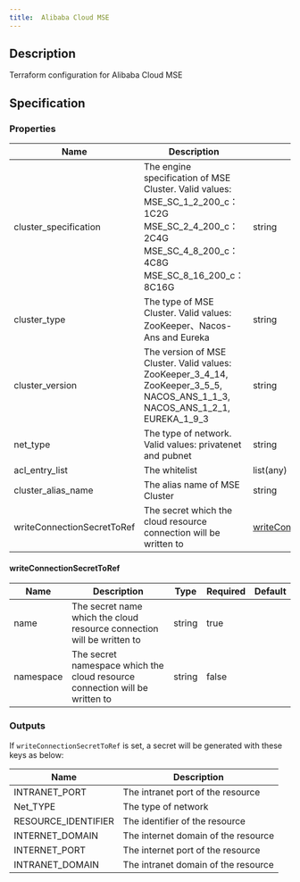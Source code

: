 ```yaml
---
title:  Alibaba Cloud MSE
---
```


## Description

Terraform configuration for Alibaba Cloud MSE

## Specification


### Properties

 Name | Description | Type | Required | Default 
 ------------ | ------------- | ------------- | ------------- | ------------- 
 cluster_specification | The engine specification of MSE Cluster. Valid values: MSE_SC_1_2_200_c：1C2G MSE_SC_2_4_200_c：2C4G MSE_SC_4_8_200_c：4C8G MSE_SC_8_16_200_c：8C16G | string | false |  
 cluster_type | The type of MSE Cluster. Valid values: ZooKeeper、Nacos-Ans and Eureka | string | false |  
 cluster_version | The version of MSE Cluster. Valid values: ZooKeeper_3_4_14, ZooKeeper_3_5_5, NACOS_ANS_1_1_3, NACOS_ANS_1_2_1, EUREKA_1_9_3 | string | false |  
 net_type | The type of network. Valid values: privatenet and pubnet | string | false |  
 acl_entry_list | The whitelist | list(any) | false |  
 cluster_alias_name | The alias name of MSE Cluster | string | false |  
 writeConnectionSecretToRef | The secret which the cloud resource connection will be written to | [writeConnectionSecretToRef](#writeConnectionSecretToRef) | false |  


#### writeConnectionSecretToRef

 Name | Description | Type | Required | Default 
 ------------ | ------------- | ------------- | ------------- | ------------- 
 name | The secret name which the cloud resource connection will be written to | string | true |  
 namespace | The secret namespace which the cloud resource connection will be written to | string | false |  


### Outputs

If `writeConnectionSecretToRef` is set, a secret will be generated with these keys as below:

 Name | Description 
 ------------ | ------------- 
 INTRANET_PORT | The intranet port of the resource
 Net_TYPE | The type of network
 RESOURCE_IDENTIFIER | The identifier of the resource
 INTERNET_DOMAIN | The internet domain of the resource
 INTERNET_PORT | The internet port of the resource
 INTRANET_DOMAIN | The intranet domain of the resource
